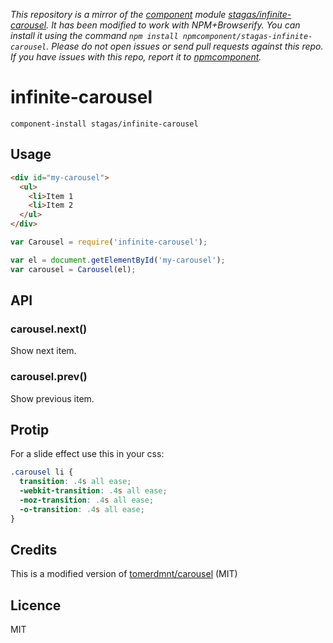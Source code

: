 *This repository is a mirror of the [component](http://component.io) module [stagas/infinite-carousel](http://github.com/stagas/infinite-carousel). It has been modified to work with NPM+Browserify. You can install it using the command `npm install npmcomponent/stagas-infinite-carousel`. Please do not open issues or send pull requests against this repo. If you have issues with this repo, report it to [npmcomponent](https://github.com/airportyh/npmcomponent).*

# infinite-carousel

`component-install stagas/infinite-carousel`

## Usage

```html
<div id="my-carousel">
  <ul>
    <li>Item 1
    <li>Item 2
  </ul>
</div>
```

```js
var Carousel = require('infinite-carousel');

var el = document.getElementById('my-carousel');
var carousel = Carousel(el);
```

## API

### carousel.next()

Show next item.

### carousel.prev()

Show previous item.

## Protip

For a slide effect use this in your css:

```css
.carousel li {
  transition: .4s all ease;
  -webkit-transition: .4s all ease;
  -moz-transition: .4s all ease;
  -o-transition: .4s all ease;
}
```

## Credits

This is a modified version of [tomerdmnt/carousel](https://github.com/tomerdmnt/carousel) (MIT)

## Licence

MIT
